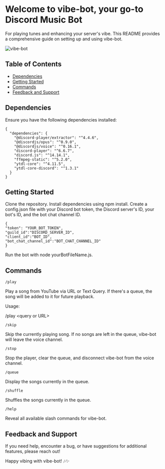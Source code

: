 # Welcome to vibe-bot, your go-to Discord Music Bot
For playing tunes and enhancing your server's vibe. This README provides a
comprehensive guide on setting up and using vibe-bot.

![vibe-bot](https://github.com/erinwolff/vibe-bot/assets/57080166/893675da-48df-485f-9b38-355779f6e565)

## Table of Contents
- [Dependencies](#dependencies)
- [Getting Started](#getting-started)
- [Commands](#commands)
- [Feedback and Support](#feedback-and-support)

<a name="dependencies"></a>
## Dependencies 
Ensure you have the following dependencies installed:
```
{
  "dependencies": {  
    "@discord-player/extractor": "^4.4.6",
    "@discordjs/opus": "^0.9.0",
    "@discordjs/voice": "^0.16.1",
    "discord-player": "^6.6.7",
    "discord.js": "^14.14.1",
    "ffmpeg-static": "^5.2.0",
    "ytdl-core": "^4.11.5",
    "ytdl-core-discord": "^1.3.1"
  }
}
``` 
<a name="getting-started"></a>
## Getting Started
Clone the repository. Install dependencies using npm
install. Create a config.json file with your Discord bot token, the Discord server's ID, your bot's ID, and the bot chat channel ID.
```
{ 
"token": "YOUR_BOT_TOKEN",
"guild_id":"DISCORD_SERVER_ID",
"client_id":"BOT_ID",
"bot_chat_channel_id":"BOT_CHAT_CHANNEL_ID" 
}
```
Run the bot with node yourBotFileName.js.

<a name="commands"></a>
## Commands

```/play```

Play a song from YouTube via URL or Text Query. If there\'s a
queue, the song will be added to it for future playback.

Usage:

/play <query or URL\>


```/skip```

Skip the currently playing song. If no songs are left in the
queue, vibe-bot will leave the voice channel.


```/stop``` 

Stop the player, clear the queue, and disconnect vibe-bot from the
voice channel.


```/queue```

Display the songs currently in the queue.


```/shuffle```

Shuffles the songs currently in the queue.


```/help``` 

Reveal all available slash commands for vibe-bot.


<a name="feedback-and-support"></a>
## Feedback and Support 

If you need help, encounter a bug, or have
suggestions for additional features, please reach out!

Happy vibing with vibe-bot! 🎶✨
